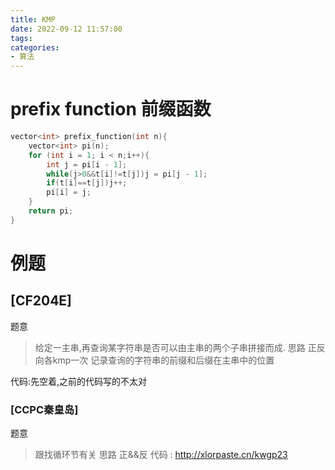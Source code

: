 ```yaml
---
title: KMP
date: 2022-09-12 11:57:00
tags: 
categories: 
- 算法
---
```

# prefix function 前缀函数
```cpp
vector<int> prefix_function(int n){
    vector<int> pi(n);
    for (int i = 1; i < n;i++){
        int j = pi[i - 1];
        while(j>0&&t[i]!=t[j])j = pi[j - 1];
        if(t[i]==t[j])j++;
        pi[i] = j;
    }
    return pi;
}
```
<!--more-->
# 例题
## [CF204E]
题意
> 给定一主串,再查询某字符串是否可以由主串的两个子串拼接而成.
思路
> 正反向各kmp一次
> 记录查询的字符串的前缀和后缀在主串中的位置

代码:先空着,之前的代码写的不太对

### [CCPC秦皇岛]
题意
> 跟找循环节有关
思路
> 正&&反
代码 : http://xlorpaste.cn/kwgp23


